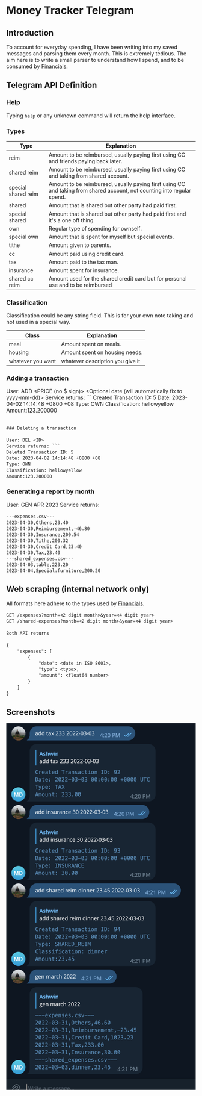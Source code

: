 # Money Tracker Telegram

## Introduction

To account for everyday spending, I have been writing into my saved messages and parsing them every month. This is extremely tedious. The aim here is to write a small parser to understand how I spend, and to be consumed by [Financials](https://github.com/ashwinath/financials).

## Telegram API Definition

### Help

Typing `help` or any unknown command will return the help interface.

### Types

Type | Explanation
-----|------------
reim | Amount to be reimbursed, usually paying first using CC and friends paying back later.
shared reim | Amount to be reimbursed, usually paying first using CC and taking from shared account.
special shared reim | Amount to be reimbursed, usually paying first using CC and taking from shared account, not counting into regular spend.
shared | Amount that is shared but other party had paid first.
special shared | Amount that is shared but other party had paid first and it's a one off thing.
own | Regular type of spending for ownself.
special own | Amount that is spent for myself but special events.
tithe | Amount given to parents.
cc | Amount paid using credit card.
tax | Amount paid to the tax man.
insurance | Amount spent for insurance.
shared cc reim | Amount used for the shared credit card but for personal use and to be reimbursed

### Classification

Classification could be any string field. This is for your own note taking and not used in a special way.

Class | Explanation
------|------------
meal | Amount spent on meals.
housing | Amount spent on housing needs.
whatever you want | whatever description you give it

### Adding a transaction

User: ADD <TYPE> <CLASSIFICATION> <PRICE (no $ sign)> <Optional date (will automatically fix to yyyy-mm-dd)>
Service returns: ```
Created Transaction ID: 5
Date: 2023-04-02 14:14:48 +0800 +08
Type: OWN
Classification: hellowyellow
Amount:123.200000
```

### Deleting a transaction

User: DEL <ID>
Service returns: ```
Deleted Transaction ID: 5
Date: 2023-04-02 14:14:48 +0800 +08
Type: OWN
Classification: hellowyellow
Amount:123.200000
```

### Generating a report by month

User: GEN APR 2023
Service returns: 
```
---expenses.csv---
2023-04-30,Others,23.40
2023-04-30,Reimbursement,-46.80
2023-04-30,Insurance,200.54
2023-04-30,Tithe,200.32
2023-04-30,Credit Card,23.40
2023-04-30,Tax,23.40
---shared_expenses.csv---
2023-04-03,table,223.20
2023-04-04,Special:furniture,200.20
```

## Web scraping (internal network only)

All formats here adhere to the types used by [Financials](https://github.com/ashwinath/financials).

```
GET /expenses?month=<2 digit month>&year=<4 digit year>
GET /shared-expenses?month=<2 digit month>&year=<4 digit year>

Both API returns

{
    "expenses": [
        {
            "date": <date in ISO 8601>,
            "type": <type>,
            "amount": <float64 number>
        }
    ]
}

```

## Screenshots

![](./screenshots/screenshot.png)
